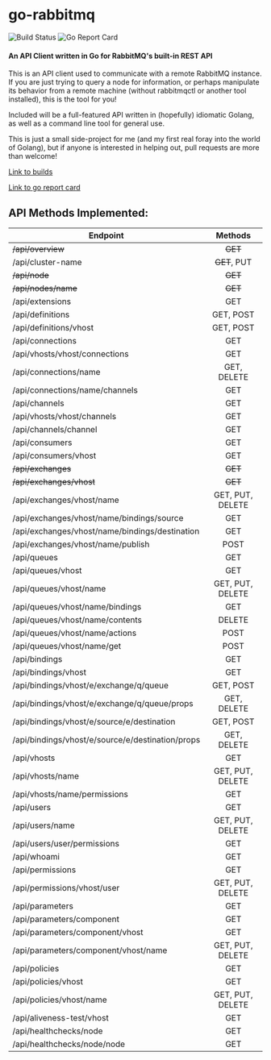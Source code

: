# go-rabbitmq
![Build Status](https://travis-ci.org/sklarsa/go-rabbitmq.svg?branch=master)  ![Go Report Card](https://goreportcard.com/badge/github.com/sklarsa/go-rabbitmq)
#### An API Client written in Go for RabbitMQ's built-in REST API
This is an API client used to communicate with a remote RabbitMQ instance.  If you are just trying to query a node for information, or perhaps manipulate its behavior from a remote machine (without rabbitmqctl or another tool installed), this is the tool for you!

Included will be a full-featured API written in (hopefully) idiomatic Golang, as well as a command line tool for general use.

This is just a small side-project for me (and my first real foray into the world of Golang), but if anyone is interested in helping out, pull requests are more than welcome!

[Link to builds](https://travis-ci.org/sklarsa/go-rabbitmq)

[Link to go report card](https://goreportcard.com/report/github.com/sklarsa/go-rabbitmq)

## API Methods Implemented:
| Endpoint        | Methods           |
| --------------  |:-----------------:|
|~~/api/overview~~ | ~~GET~~ |
|/api/cluster-name | ~~GET~~, PUT |
|~~/api/node~~ | ~~GET~~
|~~/api/nodes/name~~ | ~~GET~~
|/api/extensions | GET
|/api/definitions | GET, POST
|/api/definitions/vhost | GET, POST
|/api/connections | GET
|/api/vhosts/vhost/connections | GET
|/api/connections/name | GET, DELETE
|/api/connections/name/channels | GET
|/api/channels | GET
|/api/vhosts/vhost/channels | GET
|/api/channels/channel | GET
|/api/consumers | GET
|/api/consumers/vhost | GET
|~~/api/exchanges~~ | ~~GET~~
|~~/api/exchanges/vhost~~ | ~~GET~~
|/api/exchanges/vhost/name | GET, PUT, DELETE
|/api/exchanges/vhost/name/bindings/source | GET
|/api/exchanges/vhost/name/bindings/destination | GET
|/api/exchanges/vhost/name/publish | POST
|/api/queues | GET
|/api/queues/vhost | GET
|/api/queues/vhost/name | GET, PUT, DELETE
|/api/queues/vhost/name/bindings | GET
|/api/queues/vhost/name/contents | DELETE
|/api/queues/vhost/name/actions | POST
|/api/queues/vhost/name/get | POST
|/api/bindings | GET
|/api/bindings/vhost | GET
|/api/bindings/vhost/e/exchange/q/queue | GET, POST
|/api/bindings/vhost/e/exchange/q/queue/props | GET, DELETE
|/api/bindings/vhost/e/source/e/destination | GET, POST
|/api/bindings/vhost/e/source/e/destination/props | GET, DELETE
|/api/vhosts | GET
|/api/vhosts/name | GET, PUT, DELETE
|/api/vhosts/name/permissions | GET
|/api/users | GET
|/api/users/name | GET, PUT, DELETE
/api/users/user/permissions | GET
/api/whoami | GET
/api/permissions | GET
/api/permissions/vhost/user | GET, PUT, DELETE
/api/parameters | GET
/api/parameters/component | GET
/api/parameters/component/vhost | GET
/api/parameters/component/vhost/name | GET, PUT, DELETE
/api/policies | GET
/api/policies/vhost | GET
/api/policies/vhost/name | GET, PUT, DELETE
/api/aliveness-test/vhost | GET
/api/healthchecks/node | GET
/api/healthchecks/node/node | GET
